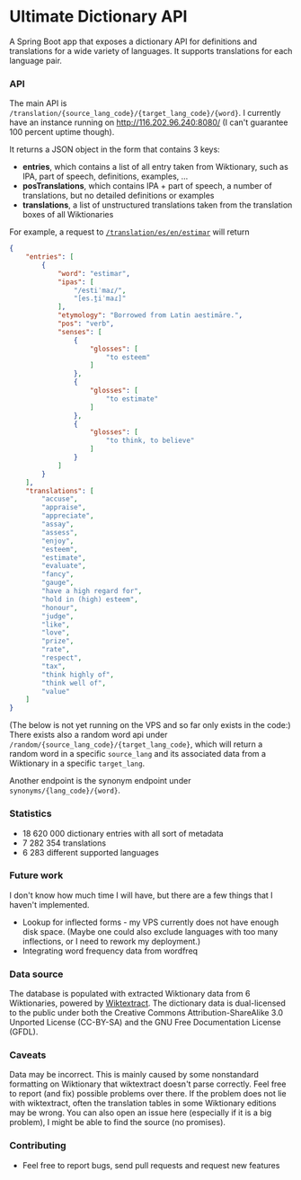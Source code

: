 # Ultimate Dictionary API

A Spring Boot app that exposes a dictionary API for definitions and translations for a wide variety of languages. It supports translations for each language pair.

### API

The main API is `/translation/{source_lang_code}/{target_lang_code}/{word}`. I currently have an instance running on http://116.202.96.240:8080/ (I can't guarantee 100 percent uptime though).

It returns a JSON object in the form that contains 3 keys:
* **entries**, which contains a list of all entry taken from Wiktionary, such as IPA, part of speech, definitions, examples, ...
* **posTranslations**, which contains IPA + part of speech, a number of translations, but no detailed definitions or examples
* **translations**, a list of unstructured translations taken from the translation boxes of all Wiktionaries

For example, a request to [`/translation/es/en/estimar`](http://116.202.96.240:8080/translation/es/en/estimar) will return

```json
{
    "entries": [
        {
            "word": "estimar",
            "ipas": [
                "/estiˈmaɾ/",
                "[es.t̪iˈmaɾ]"
            ],
            "etymology": "Borrowed from Latin aestimāre.",
            "pos": "verb",
            "senses": [
                {
                    "glosses": [
                        "to esteem"
                    ]
                },
                {
                    "glosses": [
                        "to estimate"
                    ]
                },
                {
                    "glosses": [
                        "to think, to believe"
                    ]
                }
            ]
        }
    ],
    "translations": [
        "accuse",
        "appraise",
        "appreciate",
        "assay",
        "assess",
        "enjoy",
        "esteem",
        "estimate",
        "evaluate",
        "fancy",
        "gauge",
        "have a high regard for",
        "hold in (high) esteem",
        "honour",
        "judge",
        "like",
        "love",
        "prize",
        "rate",
        "respect",
        "tax",
        "think highly of",
        "think well of",
        "value"
    ]
}
```

(The below is not yet running on the VPS and so far only exists in the code:)
There exists also a random word api under `/random/{source_lang_code}/{target_lang_code}`, which will return a random word in a specific `source_lang` and its associated data from a Wiktionary in a specific `target_lang`.

Another endpoint is the synonym endpoint under `synonyms/{lang_code}/{word}`.

### Statistics 
* 18 620 000 dictionary entries with all sort of metadata
* 7 282 354 translations
* 6 283 different supported languages

### Future work
I don't know how much time I will have, but there are a few things that I haven't implemented.
* Lookup for inflected forms - my VPS currently does not have enough disk space. (Maybe one could also exclude languages with too many inflections, or I need to rework my deployment.)
* Integrating word frequency data from wordfreq

### Data source
The database is populated with extracted Wiktionary data from 6 Wiktionaries, powered by [Wiktextract](https://github.com/tatuylonen/wiktextract). The dictionary data is dual-licensed to the public under both the Creative Commons Attribution-ShareAlike 3.0 Unported License (CC-BY-SA) and the GNU Free Documentation License (GFDL).

### Caveats
Data may be incorrect. This is mainly caused by some nonstandard formatting on Wiktionary that wiktextract doesn't parse correctly. Feel free to report (and fix) possible problems over there. If the problem does not lie with wiktextract, often the translation tables in some Wiktionary editions may be wrong. You can also open an issue here (especially if it is a big problem), I might be able to find the source (no promises).

### Contributing
* Feel free to report bugs, send pull requests and request new features
